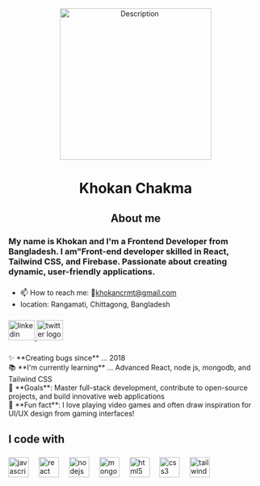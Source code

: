 <div align="center">
  <img height="300" src="https://ibb.co.com/q0gdJ48" alt="Description" />
</div>

###

<h1 align="center">Khokan Chakma</h1>

###

<h2 align="center">About me</h2>

###

<h3 align="left">My name is Khokan and I'm a Frontend Developer from Bangladesh. I am"Front-end developer skilled in React, Tailwind CSS, and Firebase. Passionate about creating dynamic, user-friendly applications.</h3>

###
- 📫 How to reach me: 📧khokancrmt@gmail.com
- location: Rangamati, Chittagong, Bangladesh

###

<div align="left">
  <a href="https://www.linkedin.com/in/khokan-chakma/" target="_blank">
    <img src="https://raw.githubusercontent.com/maurodesouza/profile-readme-generator/master/src/assets/icons/social/linkedin/default.svg" width="52" height="40" alt="linkedin logo"  />
  </a>
  <a href="https://x.com/khokancrmt" target="_blank">
    <img src="https://raw.githubusercontent.com/maurodesouza/profile-readme-generator/master/src/assets/icons/social/twitter/default.svg" width="52" height="40" alt="twitter logo"  />
  </a>
</div>

###

<p align="left">✨ **Creating bugs since** ... 2018  <br>📚 **I'm currently learning** ... Advanced React, node js, mongodb, and Tailwind CSS  <br>🎯 **Goals**: Master full-stack development, contribute to open-source projects, and build innovative web applications  <br>🎲 **Fun fact**: I love playing video games and often draw inspiration for UI/UX design from gaming interfaces!</p>

###

<h2 align="left">I code with</h2>

###

<div align="left">
  <img src="https://cdn.jsdelivr.net/gh/devicons/devicon/icons/javascript/javascript-original.svg" height="40" alt="javascript logo"  />
  <img width="12" />
  <img src="https://cdn.jsdelivr.net/gh/devicons/devicon/icons/react/react-original.svg" height="40" alt="react logo"  />
  <img width="12" />
  <img src="https://cdn.jsdelivr.net/gh/devicons/devicon/icons/nodejs/nodejs-original.svg" height="40" alt="nodejs logo"  />
  <img width="12" />
  <img src="https://cdn.jsdelivr.net/gh/devicons/devicon/icons/mongodb/mongodb-original.svg" height="40" alt="mongodb logo"  />
  <img width="12" />
  <img src="https://cdn.jsdelivr.net/gh/devicons/devicon/icons/html5/html5-original.svg" height="40" alt="html5 logo"  />
  <img width="12" />
  <img src="https://cdn.jsdelivr.net/gh/devicons/devicon/icons/css3/css3-original.svg" height="40" alt="css3 logo"  />
  <img width="12" />
  <img src="https://cdn.jsdelivr.net/gh/devicons/devicon/icons/tailwindcss/tailwindcss-original-wordmark.svg" height="40" alt="tailwindcss logo"  />
</div>

###

